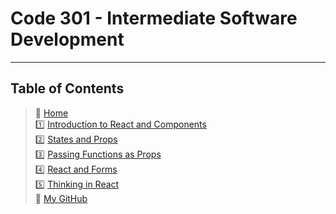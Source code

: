 # Code 301 - Intermediate Software Development

_____

## Table of Contents

> 🏡 [Home](README.md) <br>
> 1️⃣ [Introduction to React and Components](301/read01.md)<br>
> 2️⃣ [States and Props](301/read02.md)<br>
> 3️⃣ [Passing Functions as Props](301/read03.md)<br>
> 4️⃣ [React and Forms](301/read04.md)<br>
> 5️⃣ [Thinking in React](301/read05.md)<br>
> 🐙 [My GitHub](https://github.com/mistidinzy)
